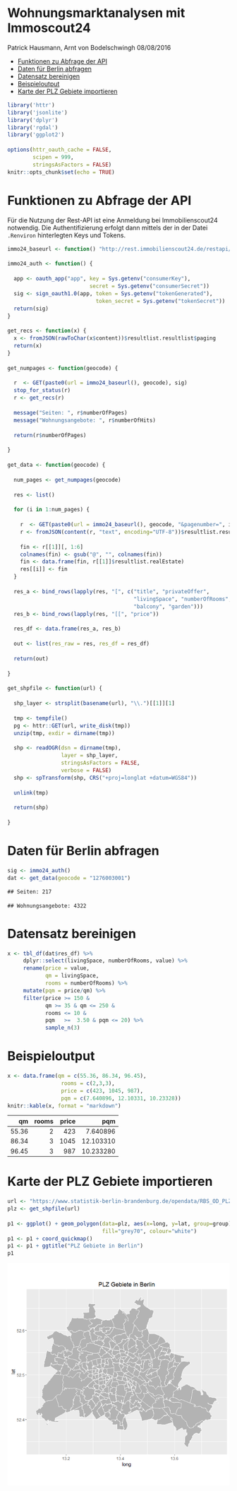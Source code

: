 Wohnungsmarktanalysen mit Immoscout24
================
Patrick Hausmann, Arnt von Bodelschwingh
08/08/2016

-   [Funktionen zu Abfrage der API](#funktionen-zu-abfrage-der-api)
-   [Daten für Berlin abfragen](#daten-fur-berlin-abfragen)
-   [Datensatz bereinigen](#datensatz-bereinigen)
-   [Beispieloutput](#beispieloutput)
-   [Karte der PLZ Gebiete importieren](#karte-der-plz-gebiete-importieren)

``` r
library('httr')
library('jsonlite')
library('dplyr')
library('rgdal')
library('ggplot2')

options(httr_oauth_cache = FALSE,
        scipen = 999,
        stringsAsFactors = FALSE)
knitr::opts_chunk$set(echo = TRUE)
```

Funktionen zu Abfrage der API
=============================

Für die Nutzung der Rest-API ist eine Anmeldung bei Immobilienscout24 notwendig. Die Authentifizierung erfolgt dann mittels der in der Datei `.Renviron` hinterlegten Keys und Tokens.

``` r
immo24_baseurl <- function() "http://rest.immobilienscout24.de/restapi/api/search/v1.0/search/region?realestatetype=apartmentrent&geocodes="

immo24_auth <- function() {

  app <- oauth_app("app", key = Sys.getenv("consumerKey"),
                          secret = Sys.getenv("consumerSecret"))
  sig <- sign_oauth1.0(app, token = Sys.getenv("tokenGenerated"),
                            token_secret = Sys.getenv("tokenSecret"))
  return(sig)
}

get_recs <- function(x) {
  x <- fromJSON(rawToChar(x$content))$resultlist.resultlist$paging
  return(x)
}

get_numpages <- function(geocode) {

  r  <- GET(paste0(url = immo24_baseurl(), geocode), sig)
  stop_for_status(r)
  r <- get_recs(r)

  message("Seiten: ", r$numberOfPages)
  message("Wohnungsangebote: ", r$numberOfHits)
  
  return(r$numberOfPages)

}

get_data <- function(geocode) {

  num_pages <- get_numpages(geocode)

  res <- list()

  for (i in 1:num_pages) {

    r  <- GET(paste0(url = immo24_baseurl(), geocode, "&pagenumber=", i), sig)
    r <- fromJSON(content(r, "text", encoding="UTF-8"))$resultlist.resultlist$resultlistEntries$resultlistEntry

    fin <- r[[1]][, 1:6]
    colnames(fin) <- gsub("@", "", colnames(fin))
    fin <- data.frame(fin, r[[1]]$resultlist.realEstate)
    res[[i]] <- fin
  }

  res_a <- bind_rows(lapply(res, "[", c("title", "privateOffer", 
                                        "livingSpace", "numberOfRooms", 
                                        "balcony", "garden")))
  res_b <- bind_rows(lapply(res, "[[", "price"))
  
  res_df <- data.frame(res_a, res_b)
  
  out <- list(res_raw = res, res_df = res_df)

  return(out)

}

get_shpfile <- function(url) {

  shp_layer <- strsplit(basename(url), "\\.")[[1]][1]

  tmp <- tempfile()
  pg <- httr::GET(url, write_disk(tmp))
  unzip(tmp, exdir = dirname(tmp))

  shp <- readOGR(dsn = dirname(tmp), 
                 layer = shp_layer, 
                 stringsAsFactors = FALSE, 
                 verbose = FALSE)
  shp <- spTransform(shp, CRS("+proj=longlat +datum=WGS84"))

  unlink(tmp)

  return(shp)

}
```

Daten für Berlin abfragen
=========================

``` r
sig <- immo24_auth()
dat <- get_data(geocode = "1276003001")
```

    ## Seiten: 217

    ## Wohnungsangebote: 4322

Datensatz bereinigen
====================

``` r
x <- tbl_df(dat$res_df) %>%
     dplyr::select(livingSpace, numberOfRooms, value) %>%
     rename(price = value, 
            qm = livingSpace,
            rooms = numberOfRooms) %>%
     mutate(pqm = price/qm) %>%
     filter(price >= 150 & 
            qm >= 35 & qm <= 250 & 
            rooms <= 10 &
            pqm   >=  3.50 & pqm <= 20) %>%
            sample_n(3)
```

Beispieloutput
==============

``` r
x <- data.frame(qm = c(55.36, 86.34, 96.45), 
                 rooms = c(2,3,3), 
                 price = c(423, 1045, 987),
                 pqm = c(7.640896, 12.10331, 10.23328))
knitr::kable(x, format = "markdown")
```

|     qm|  rooms|  price|        pqm|
|------:|------:|------:|----------:|
|  55.36|      2|    423|   7.640896|
|  86.34|      3|   1045|  12.103310|
|  96.45|      3|    987|  10.233280|

Karte der PLZ Gebiete importieren
=================================

``` r
url <- "https://www.statistik-berlin-brandenburg.de/opendata/RBS_OD_PLZ_2015_12.zip"
plz <- get_shpfile(url)

p1 <- ggplot() + geom_polygon(data=plz, aes(x=long, y=lat, group=group), 
                              fill="grey70", colour="white")
p1 <- p1 + coord_quickmap()
p1 <- p1 + ggtitle("PLZ Gebiete in Berlin")
p1
```

![](index_files/figure-markdown_github/PLZ-1.png)
